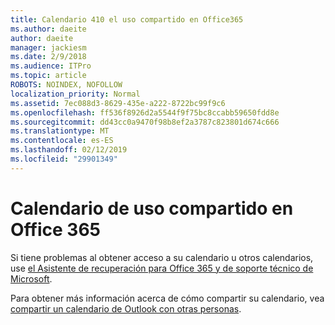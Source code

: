 ```yaml
---
title: Calendario 410 el uso compartido en Office365
ms.author: daeite
author: daeite
manager: jackiesm
ms.date: 2/9/2018
ms.audience: ITPro
ms.topic: article
ROBOTS: NOINDEX, NOFOLLOW
localization_priority: Normal
ms.assetid: 7ec088d3-8629-435e-a222-8722bc99f9c6
ms.openlocfilehash: ff536f8926d2a5544f9f75bc8ccabb59650fdd8e
ms.sourcegitcommit: dd43cc0a9470f98b8ef2a3787c823801d674c666
ms.translationtype: MT
ms.contentlocale: es-ES
ms.lasthandoff: 02/12/2019
ms.locfileid: "29901349"
---
```

# <a name="calendar-sharing-in-office-365"></a>Calendario de uso compartido en Office 365

Si tiene problemas al obtener acceso a su calendario u otros calendarios, use [el Asistente de recuperación para Office 365 y de soporte técnico de Microsoft](https://diagnostics.office.com/).
  
Para obtener más información acerca de cómo compartir su calendario, vea [compartir un calendario de Outlook con otras personas](https://support.office.com/article/353ed2c1-3ec5-449d-8c73-6931a0adab88.aspx).
  

